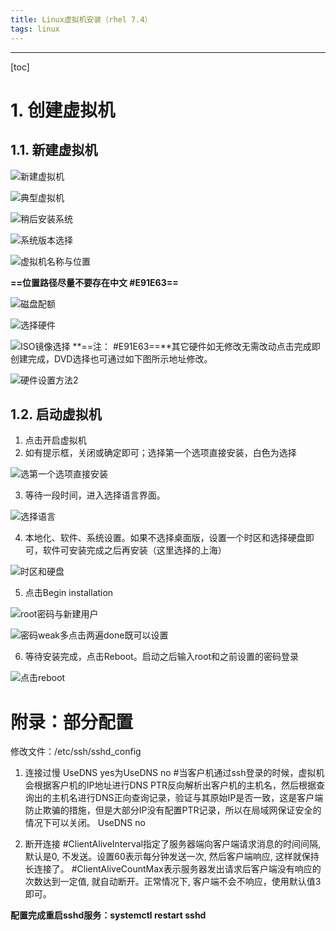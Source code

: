 ```yaml
---
title: Linux虚拟机安装（rhel 7.4）
tags: linux
---
```



----------

[toc]

# 1. 创建虚拟机

## 1.1. 新建虚拟机

![新建虚拟机](https://www.github.com/hzhang123/bolgFiles/raw/master/xiaoshujiang/1557921624901.png)

![典型虚拟机](https://www.github.com/hzhang123/bolgFiles/raw/master/xiaoshujiang/1557921667693.png)

![稍后安装系统](https://www.github.com/hzhang123/bolgFiles/raw/master/xiaoshujiang/1557921696539.png)

![系统版本选择](https://www.github.com/hzhang123/bolgFiles/raw/master/xiaoshujiang/1557921741998.png)

![虚拟机名称与位置](https://www.github.com/hzhang123/bolgFiles/raw/master/xiaoshujiang/1557921825184.png)

**==位置路径尽量不要存在中文 #E91E63==**

![磁盘配额](https://www.github.com/hzhang123/bolgFiles/raw/master/xiaoshujiang/1557921984071.png)

![选择硬件](https://www.github.com/hzhang123/bolgFiles/raw/master/xiaoshujiang/1557922085236.png)

![ISO镜像选择](https://www.github.com/hzhang123/bolgFiles/raw/master/xiaoshujiang/1557922146639.png)
**==注： #E91E63==**其它硬件如无修改无需改动点击完成即创建完成，DVD选择也可通过如下图所示地址修改。

![硬件设置方法2](https://www.github.com/hzhang123/bolgFiles/raw/master/xiaoshujiang/1557922299100.png)

## 1.2. 启动虚拟机

1. 点击开启虚拟机
2. 如有提示框，关闭或确定即可；选择第一个选项直接安装，白色为选择

![选第一个选项直接安装](https://www.github.com/hzhang123/bolgFiles/raw/master/xiaoshujiang/1557922433274.png)

3. 等待一段时间，进入选择语言界面。

![选择语言](https://www.github.com/hzhang123/bolgFiles/raw/master/xiaoshujiang/1557922533973.png)

4. 本地化、软件、系统设置。如果不选择桌面版，设置一个时区和选择硬盘即可，软件可安装完成之后再安装（这里选择的上海）

![时区和硬盘](https://www.github.com/hzhang123/bolgFiles/raw/master/xiaoshujiang/1557922912083.png)

5. 点击Begin installation

![root密码与新建用户](https://www.github.com/hzhang123/bolgFiles/raw/master/xiaoshujiang/1557923077228.png)

![密码weak多点击两遍done既可以设置](https://www.github.com/hzhang123/bolgFiles/raw/master/xiaoshujiang/1557923025969.png)

6. 等待安装完成，点击Reboot。启动之后输入root和之前设置的密码登录

![点击reboot](https://www.github.com/hzhang123/bolgFiles/raw/master/xiaoshujiang/1557923770613.png)



# 附录：部分配置
修改文件：/etc/ssh/sshd_config
1. 连接过慢
UseDNS yes为UseDNS no
#当客户机通过ssh登录的时候，虚拟机会根据客户机的IP地址进行DNS PTR反向解析出客户机的主机名，然后根据查询出的主机名进行DNS正向查询记录，验证与其原始IP是否一致，这是客户端防止欺骗的措施，但是大部分IP没有配置PTR记录，所以在局域网保证安全的情况下可以关闭。
UseDNS no

2. 断开连接
#ClientAliveInterval指定了服务器端向客户端请求消息的时间间隔, 默认是0, 不发送。设置60表示每分钟发送一次, 然后客户端响应, 这样就保持长连接了。
#ClientAliveCountMax表示服务器发出请求后客户端没有响应的次数达到一定值, 就自动断开。正常情况下, 客户端不会不响应，使用默认值3即可。

**配置完成重启sshd服务：systemctl restart sshd**